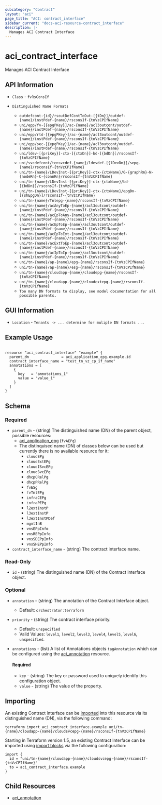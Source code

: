 ```yaml
---
subcategory: "Contract"
layout: "aci"
page_title: "ACI: contract_interface"
sidebar_current: "docs-aci-resource-contract_interface"
description: |-
  Manages ACI Contract Interface
---
```


# aci_contract_interface #

Manages ACI Contract Interface

## API Information ##

* `Class` - `fvRsConsIf`

* `Distinguished Name Formats`
  - `outdefcont-{id}/rsoutDefContToOut-[{tDn}]/outdef-{name}/instPdef-{name}/rsconsIf-{tnVzCPIfName}`
  - `uni/epp/fv-[{epgPKey}]/ac-{name}/acl3outcont/outdef-{name}/instPdef-{name}/rsconsIf-{tnVzCPIfName}`
  - `uni/epp/rtd-[{epgPKey}]/ac-{name}/acl3outcont/outdef-{name}/instPdef-{name}/rsconsIf-{tnVzCPIfName}`
  - `uni/epp/sec-[{epgPKey}]/ac-{name}/acl3outcont/outdef-{name}/instPdef-{name}/rsconsIf-{tnVzCPIfName}`
  - `uni/ldev-[{priKey}]-ctx-[{ctxDn}]-bd-[{bdDn}]/rsconsIf-{tnVzCPIfName}`
  - `uni/svcdefcont/tensvcdef-{name}/ldevdef-[{lDevDn}]/sepg-{name}/rsconsIf-{tnVzCPIfName}`
  - `uni/tn-{name}/LDevInst-[{priKey}]-ctx-{ctxName}/G-{graphRn}-N-{nodeRn}-C-{connRn}/rsconsIf-{tnVzCPIfName}`
  - `uni/tn-{name}/LDevInst-[{priKey}]-ctx-{ctxName}/bd-[{bdDn}]/rsconsIf-{tnVzCPIfName}`
  - `uni/tn-{name}/LDevInst-[{priKey}]-ctx-{ctxName}/epgDn-[{shEpgDn}]/rsconsIf-{tnVzCPIfName}`
  - `uni/tn-{name}/Tnlepg-{name}/rsconsIf-{tnVzCPIfName}`
  - `uni/tn-{name}/acAnyToEp-{name}/acl3outcont/outdef-{name}/instPdef-{name}/rsconsIf-{tnVzCPIfName}`
  - `uni/tn-{name}/acEpToAny-{name}/acl3outcont/outdef-{name}/instPdef-{name}/rsconsIf-{tnVzCPIfName}`
  - `uni/tn-{name}/acEpToEp-{name}/acl3outcont/outdef-{name}/instPdef-{name}/rsconsIf-{tnVzCPIfName}`
  - `uni/tn-{name}/acEpToExt-{name}/acl3outcont/outdef-{name}/instPdef-{name}/rsconsIf-{tnVzCPIfName}`
  - `uni/tn-{name}/acExtToEp-{name}/acl3outcont/outdef-{name}/instPdef-{name}/rsconsIf-{tnVzCPIfName}`
  - `uni/tn-{name}/acIpToIp-{name}/acl3outcont/outdef-{name}/instPdef-{name}/rsconsIf-{tnVzCPIfName}`
  - `uni/tn-{name}/ap-{name}/epg-{name}/rsconsIf-{tnVzCPIfName}`
  - `uni/tn-{name}/ap-{name}/esg-{name}/rsconsIf-{tnVzCPIfName}`
  - `uni/tn-{name}/cloudapp-{name}/cloudepg-{name}/rsconsIf-{tnVzCPIfName}`
  - `uni/tn-{name}/cloudapp-{name}/cloudextepg-{name}/rsconsIf-{tnVzCPIfName}`
  - `Too many DN formats to display, see model documentation for all possible parents.`

## GUI Information ##

* `Location` - `Tenants -> ... determine for muliple DN formats ...`

## Example Usage ##

```hcl

resource "aci_contract_interface" "example" {
  parent_dn               = aci_application_epg.example.id
  contract_interface_name = "test_tn_vz_cp_if_name"
  annotations = [
    {
      key   = "annotations_1"
      value = "value_1"
    }
  ]
}

```

## Schema

### Required

* `parent_dn` - (string) The distinguished name (DN) of the parent object, possible resources:
  - [aci_application_epg](https://registry.terraform.io/providers/CiscoDevNet/aci/latest/docs/resources/application_epg) (`fvAEPg`)
  - The distinquised name (DN) of classes below can be used but currently there is no available resource for it:
    - `cloudEPg`
    - `cloudExtEPg`
    - `cloudISvcEPg`
    - `cloudSvcEPg`
    - `dhcpCRelPg`
    - `dhcpPRelPg`
    - `fvESg`
    - `fvTnlEPg`
    - `infraCEPg`
    - `infraPEPg`
    - `l2extInstP`
    - `l3extInstP`
    - `l3extInstPDef`
    - `mgmtInB`
    - `vnsEPpInfo`
    - `vnsREPpInfo`
    - `vnsSDEPpInfo`
    - `vnsSHEPpInfo` 
* `contract_interface_name` - (string) The contract interface name.

### Read-Only

* `id` - (string) The distinguished name (DN) of the Contract Interface object.

### Optional
  
* `annotation` - (string) The annotation of the Contract Interface object.
  - Default: `orchestrator:terraform`
* `priority` - (string) The contract interface priority.
  - Default: `unspecified`
  - Valid Values: `level1`, `level2`, `level3`, `level4`, `level5`, `level6`, `unspecified`.

* `annotations` - (list) A list of Annotations objects `tagAnnotation` which can be configured using the [aci_annotation](https://registry.terraform.io/providers/CiscoDevNet/aci/latest/docs/resources/annotation) resource.
  
  #### Required
  
  * `key` - (string) The key or password used to uniquely identify this configuration object.
  * `value` - (string) The value of the property.

## Importing

An existing Contract Interface can be [imported](https://www.terraform.io/docs/import/index.html) into this resource via its distinguished name (DN), via the following command:

```
terraform import aci_contract_interface.example uni/tn-{name}/cloudapp-{name}/cloudsvcepg-{name}/rsconsIf-{tnVzCPIfName}
```

Starting in Terraform version 1.5, an existing Contract Interface can be imported 
using [import blocks](https://developer.hashicorp.com/terraform/language/import) via the following configuration:

```
import {
  id = "uni/tn-{name}/cloudapp-{name}/cloudsvcepg-{name}/rsconsIf-{tnVzCPIfName}"
  to = aci_contract_interface.example
}
```

## Child Resources
  
  - [aci_annotation](https://registry.terraform.io/providers/CiscoDevNet/aci/latest/docs/resources/annotation)
